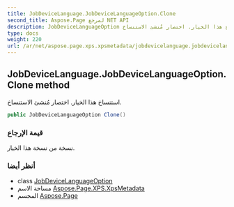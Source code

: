```yaml
---
title: JobDeviceLanguage.JobDeviceLanguageOption.Clone
second_title: Aspose.Page لمرجع NET API
description: JobDeviceLanguageOption طريقة. استنساخ هذا الخيار. اختصار مُنشئ الاستنساخ.
type: docs
weight: 220
url: /ar/net/aspose.page.xps.xpsmetadata/jobdevicelanguage.jobdevicelanguageoption/clone/
---
```

## JobDeviceLanguage.JobDeviceLanguageOption.Clone method

استنساخ هذا الخيار. اختصار مُنشئ الاستنساخ.

```csharp
public JobDeviceLanguageOption Clone()
```

### قيمة الإرجاع

نسخة من نسخة هذا الخيار.

### أنظر أيضا

* class [JobDeviceLanguageOption](../)
* مساحة الاسم [Aspose.Page.XPS.XpsMetadata](../../jobdevicelanguage.jobdevicelanguageoption/)
* المجسم [Aspose.Page](../../../)


